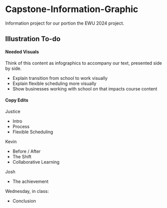 # Capstone-Information-Graphic

Information project for  our portion the EWU 2024 project.

## Illustration To-do

#### Needed Visuals

Think of this content as infographics to accompany our text, presented side by side. 

* Explain transition from school to work visually
* Explain flexible scheduling more visually
* Show businesses working with school on that impacts course content

#### Copy Edits

Justice
* Intro
* Process
* Flexible Scheduling

Kevin 
* Before / After
* The Shift 
* Collaborative Learning

Josh
* The achievement

Wednesday, in class:
* Conclusion

